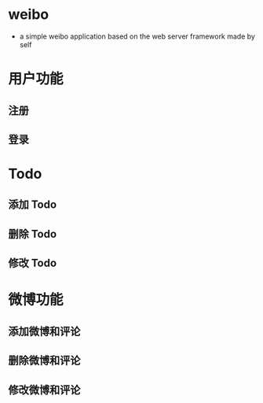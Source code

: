 # weibo
- a simple weibo application based on the web server framework made by self

# 用户功能
## 注册
## 登录
# Todo
## 添加 Todo
## 删除 Todo
## 修改 Todo
# 微博功能
## 添加微博和评论
## 删除微博和评论
## 修改微博和评论
